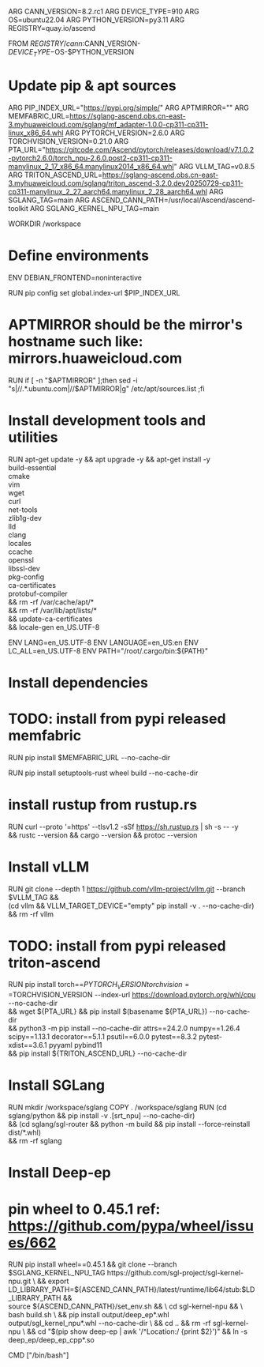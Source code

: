 ARG CANN_VERSION=8.2.rc1
ARG DEVICE_TYPE=910
ARG OS=ubuntu22.04
ARG PYTHON_VERSION=py3.11
ARG REGISTRY=quay.io/ascend

FROM $REGISTRY/cann:$CANN_VERSION-$DEVICE_TYPE-$OS-$PYTHON_VERSION

# Update pip & apt sources
ARG PIP_INDEX_URL="https://pypi.org/simple/"
ARG APTMIRROR=""
ARG MEMFABRIC_URL=https://sglang-ascend.obs.cn-east-3.myhuaweicloud.com/sglang/mf_adapter-1.0.0-cp311-cp311-linux_x86_64.whl
ARG PYTORCH_VERSION=2.6.0
ARG TORCHVISION_VERSION=0.21.0
ARG PTA_URL="https://gitcode.com/Ascend/pytorch/releases/download/v7.1.0.2-pytorch2.6.0/torch_npu-2.6.0.post2-cp311-cp311-manylinux_2_17_x86_64.manylinux2014_x86_64.whl"
ARG VLLM_TAG=v0.8.5
ARG TRITON_ASCEND_URL=https://sglang-ascend.obs.cn-east-3.myhuaweicloud.com/sglang/triton_ascend-3.2.0.dev20250729-cp311-cp311-manylinux_2_27_aarch64.manylinux_2_28_aarch64.whl
ARG SGLANG_TAG=main
ARG ASCEND_CANN_PATH=/usr/local/Ascend/ascend-toolkit
ARG SGLANG_KERNEL_NPU_TAG=main

WORKDIR /workspace

# Define environments
ENV DEBIAN_FRONTEND=noninteractive

RUN pip config set global.index-url $PIP_INDEX_URL
# APTMIRROR should be the mirror's hostname such like: mirrors.huaweicloud.com
RUN if [ -n "$APTMIRROR" ];then sed -i "s|//.*.ubuntu.com|//$APTMIRROR|g" /etc/apt/sources.list ;fi

# Install development tools and utilities
RUN apt-get update -y && apt upgrade -y && apt-get install -y \
    build-essential \
    cmake \
    vim \
    wget \
    curl \
    net-tools \
    zlib1g-dev \
    lld \
    clang \
    locales \
    ccache \
    openssl \
    libssl-dev \
    pkg-config \
    ca-certificates \
    protobuf-compiler \
    && rm -rf /var/cache/apt/* \
    && rm -rf /var/lib/apt/lists/* \
    && update-ca-certificates \
    && locale-gen en_US.UTF-8

ENV LANG=en_US.UTF-8
ENV LANGUAGE=en_US:en
ENV LC_ALL=en_US.UTF-8
ENV PATH="/root/.cargo/bin:${PATH}"

# Install dependencies
# TODO: install from pypi released memfabric
RUN pip install $MEMFABRIC_URL --no-cache-dir

RUN pip install setuptools-rust wheel build --no-cache-dir

# install rustup from rustup.rs
RUN curl --proto '=https' --tlsv1.2 -sSf https://sh.rustup.rs | sh -s -- -y \
    && rustc --version && cargo --version && protoc --version

# Install vLLM
RUN git clone --depth 1 https://github.com/vllm-project/vllm.git --branch $VLLM_TAG && \
    (cd vllm && VLLM_TARGET_DEVICE="empty" pip install -v . --no-cache-dir) && rm -rf vllm

# TODO: install from pypi released triton-ascend
RUN pip install torch==$PYTORCH_VERSION torchvision==$TORCHVISION_VERSION --index-url https://download.pytorch.org/whl/cpu --no-cache-dir \
    && wget ${PTA_URL} && pip install $(basename ${PTA_URL}) --no-cache-dir \
    && python3 -m pip install --no-cache-dir attrs==24.2.0 numpy==1.26.4 scipy==1.13.1 decorator==5.1.1 psutil==6.0.0 pytest==8.3.2 pytest-xdist==3.6.1 pyyaml pybind11 \
    && pip install ${TRITON_ASCEND_URL} --no-cache-dir

# Install SGLang
RUN mkdir /workspace/sglang
COPY . /workspace/sglang
RUN (cd sglang/python && pip install -v .[srt_npu] --no-cache-dir) \
    && (cd sglang/sgl-router && python -m build && pip install --force-reinstall dist/*.whl) \
    && rm -rf sglang

# Install Deep-ep
# pin wheel to 0.45.1 ref: https://github.com/pypa/wheel/issues/662
RUN pip install wheel==0.45.1 && git clone  --branch $SGLANG_KERNEL_NPU_TAG https://github.com/sgl-project/sgl-kernel-npu.git \
    && export LD_LIBRARY_PATH=${ASCEND_CANN_PATH}/latest/runtime/lib64/stub:$LD_LIBRARY_PATH && \
    source ${ASCEND_CANN_PATH}/set_env.sh && \
    cd sgl-kernel-npu && \
    bash build.sh \
    && pip install output/deep_ep*.whl output/sgl_kernel_npu*.whl --no-cache-dir \
    && cd .. && rm -rf sgl-kernel-npu \
    && cd "$(pip show deep-ep | awk '/^Location:/ {print $2}')" && ln -s deep_ep/deep_ep_cpp*.so

CMD ["/bin/bash"]
